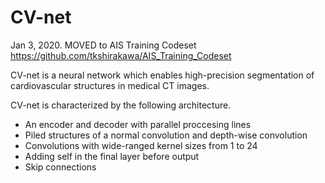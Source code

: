 # CV-net

Jan 3, 2020. MOVED to AIS Training Codeset <https://github.com/tkshirakawa/AIS_Training_Codeset>


CV-net is a neural network which enables high-precision segmentation of cardiovascular structures in medical CT images.


CV-net is characterized by the following architecture.
  - An encoder and decoder with parallel proccesing lines
  - Piled structures of a normal convolution and depth-wise convolution
  - Convolutions with wide-ranged kernel sizes from 1 to 24
  - Adding self in the final layer before output
  - Skip connections
  
